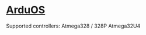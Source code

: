 # <a id="myhref" href="https://github.com/Danchick2815/ArduOS/archive/refs/heads/main.zip">ArduOS</a>

Supported controllers:
Atmega328 / 328P
Atmega32U4
